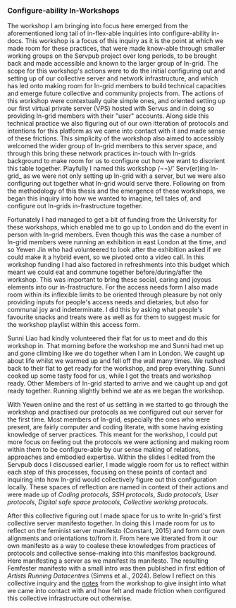 ### Configure-ability In-Workshops

The workshop I am bringing into focus here emerged from the aforementioned long tail of in-flex-able inquiries into configure-ability in-docs. This workshop is a focus of this inquiry as it is the point at which we made room for these practices, that were made know-able through smaller working groups on the Servpub project over long periods, to be brought back and made accessible and known to the larger group of In-grid. The scope for this workshop's actions were to do the initial configuring out and setting up of our collective server and network infrastructure, and which has led onto making room for In-grid members to build technical capacities and emerge future collective and community projects from. The actions of this workshop were contextually quite simple ones, and oriented setting up our first virtual private server (VPS) hosted with Servus and in doing so providing In-grid members with their "user" accounts. Along side this technical practice we also figuring out of our own itteration of protocols and intentions for this platform as we came into contact with it and made sense of these frictions. This simplicity of the workshop also aimed to accessibly welcomed the wider group of In-grid members to this server space, and through this bring these network practices in-touch with In-grids background to make room for us to configure out how we want to disorient this table together. Playfully I named this workshop *(¬*¬)/' Serv(er)ing In-grid\_ as we were not only setting up In-grid with a server, but we were also configuring out together what In-grid would serve there. Following on from the methodology of this thesis and the emergence of these workshops, we began this inquiry into how we wanted to imagine, tell tales of, and configure out In-grids in-frastructure together.

Fortunately I had managed to get a bit of funding from the University for these workshops, which enabled me to go up to London and do the event in person with In-grid members. Even though this was the case a number of In-grid members were running an exhibition in east London at the time, and so Yewen Jin who had volunteered to look after the exhibition asked if we could make it a hybrid event, so we pivoted onto a video call. In this workshop funding I had also factored in refreshments into this budget which meant we could eat and commune together before/during/after the workshop. This was important to bring these social, caring and joyous elements into our in-frastructure. For the access needs form I also made room within its inflexible limits to be oriented through pleasure by not only providing inputs for people's access needs and dietaries, but also for communal joy and indeterminate. I did this by asking what people's favourite snacks and treats were as well as for them to suggest music for the workshop playlist within this access form.

Sunni Liao had kindly volunteered their flat for us to meet and do this workshop in. That morning before the workshop me and Sunni had met up and gone climbing like we do together when I am in London. We caught up about life whilst we warmed up and fell off the wall many times. We rushed back to their flat to get ready for the workshop, and prep everything. Sunni cooked up some tasty food for us, while I got the treats and workshop ready. Other Members of In-grid started to arrive and we caught up and got ready together. Running slightly behind we ate as we began the workshop.

With Yewen online and the rest of us settling in we started to go through the workshop and practised our protocols as we configured out our server for the first time. Most members of In-grid, especially the ones who were present, are fairly computer and coding literate, with some having existing knowledge of server practices. This meant for the workshop, I could put more focus on feeling out the protocols we were actioning and making room within them to be configure-able by our sense making of relations, approaches and embodied expertise. Within the slides I edited from the Servpub docs I discussed earlier, I made wiggle room for us to reflect within each step of this processes, focusing on these points of contact and inquiring into how In-grid would collectively figure out this configuration locally. These spaces of reflection are named in context of their actions and were made up of *Coding protocols*, *SSH protocols*, *Sudo protocols*, *User protocols*, *Digital safe space protocols*, *Collective working protocols*. 

After this collective figuring out I made space for us to write In-grid's first collective server manifesto together. In doing this I made room for us to reflect on the feminist server manifesto (Constant, 2015) and form our own alignments and orientations to/from it. From here we itterated from it our own manifesto as a way to coalese these knowledges from practices of protocols  and collective sense-making into this manifestos background. Here manifesting a server as we manifest its manifesto. The resulting Femfester manifesto with a small intro was then published in first edition of *Artists Running Datacentres* (Simms et al., 2024). Below I reflect on this collective inquiry and the [notes](https://femfester.in-grid.io/) from the workshop to give insight into what we came into contact with and how felt and made friction when configured this collective infrastructure out otherwise.

